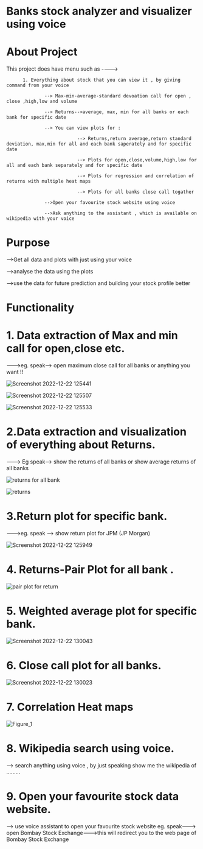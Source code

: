 # Banks stock analyzer and visualizer using voice

# About Project

This project does have menu such as ---->



          1. Everything about stock that you can view it , by giving command from your voice
          
                  --> Max-min-average-standard devoation call for open , close ,high,low and volume
                  
                  --> Returns-->average, max, min for all banks or each bank for specific date
                  
                  --> You can view plots for :
                  
                              --> Returns,return average,return standard deviation, max,min for all and each bank saperately and for specific date
                              
                              --> Plots for open,close,volume,high,low for all and each bank separately and for specific date
                              
                              --> Plots for regression and correlation of returns with multiple heat maps
                              
                              --> Plots for all banks close call togather
                              
                  -->Open your favourite stock website using voice
                  
                  -->Ask anything to the assistant , which is available on wikipedia with your voice



# Purpose   

-->Get all data and plots with just using your voice

-->analyse the data using the plots

-->use the data for future prediction and building your stock profile better
  
  
  
# Functionality

# 1. Data extraction of Max and min call for open,close etc.
--->eg. speak--> open maximum close call for all banks or anything you want !!

![Screenshot 2022-12-22 125441](https://user-images.githubusercontent.com/86300718/209085477-11ea34c8-60a3-41b2-a0ec-9c8938d27862.png)

![Screenshot 2022-12-22 125507](https://user-images.githubusercontent.com/86300718/209085531-8884c582-5727-4632-8c8d-2cc69ffd1ee9.png)

![Screenshot 2022-12-22 125533](https://user-images.githubusercontent.com/86300718/209085547-bde18028-5689-48c1-9ef0-9d4639fbafb3.png)


# 2.Data extraction and visualization of everything about Returns.

---> Eg speak--> show the returns of all banks or show average returns of all banks

![returns for all bank](https://user-images.githubusercontent.com/86300718/209085691-64bdb3b7-72fd-498a-a2f2-3fdbc27934cb.png)

![returns](https://user-images.githubusercontent.com/86300718/209085730-fc1cd454-8bf7-47e0-824e-ff6432c2aeb1.png)


# 3.Return plot for specific bank.
--->eg. speak --> show return plot for JPM (JP Morgan)

![Screenshot 2022-12-22 125949](https://user-images.githubusercontent.com/86300718/209086036-0a97c065-40ab-4242-ade3-a9902db17c3f.png)


# 4. Returns-Pair Plot for all bank .

![pair plot for return](https://user-images.githubusercontent.com/86300718/209086143-0f624fed-7ae2-4f70-a7c2-dd0c7f0a0c54.png)


# 5. Weighted average plot for specific bank.

![Screenshot 2022-12-22 130043](https://user-images.githubusercontent.com/86300718/209086415-20a82bed-8402-48ff-a3bd-4b9ebc4f78c1.png)


# 6. Close call plot for all banks.

![Screenshot 2022-12-22 130023](https://user-images.githubusercontent.com/86300718/209086473-8ad745c3-0741-4c91-91dd-4135c5db806e.png)


# 7. Correlation Heat maps

![Figure_1](https://user-images.githubusercontent.com/86300718/209086552-aa04e31b-7a50-4519-a7d8-1a5c5c2e18b7.png)


# 8. Wikipedia search using voice.
 --> search anything using voice , by just speaking show me the wikipedia of .........


# 9. Open your favourite stock data website.
--> use voice assistant to open your favourite stock website
eg. speak---> open Bombay Stock Exchange--->this will redirect you to the web page of Bombay Stock Exchange


